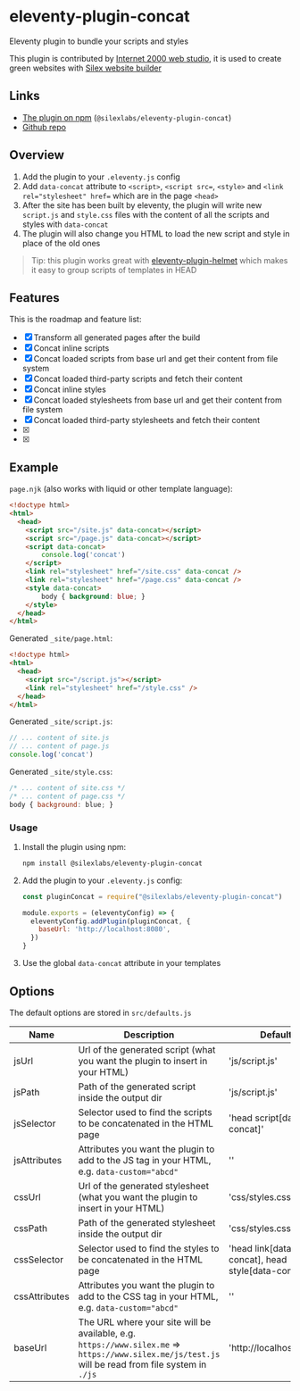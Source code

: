 # eleventy-plugin-concat

Eleventy plugin to bundle your scripts and styles

This plugin is contributed by [Internet 2000 web studio](https://internet2000.net/), it is used to create green websites with [Silex website builder](https://www.silex.me/)

## Links

* [The plugin on npm](https://www.npmjs.com/package/@silexlabs/eleventy-plugin-concat) (`@silexlabs/eleventy-plugin-concat`)
* [Github repo](https://github.com/silexlabs/eleventy-plugin-concat)

## Overview

1. Add the plugin to your `.eleventy.js` config
1. Add `data-concat` attribute to `<script>`, `<script src=`, `<style>` and `<link rel="stylesheet" href=` which are in the page `<head>`
1. After the site has been built by eleventy, the plugin will write new `script.js` and `style.css` files with the content of all the scripts and styles with `data-concat`
1. The plugin will also change you HTML to load the new script and style in place of the old ones

> Tip: this plugin works great with [eleventy-plugin-helmet](https://www.npmjs.com/package/eleventy-plugin-helmet) which makes it easy to group scripts of templates in HEAD

## Features

This is the roadmap and feature list:

* [x] Transform all generated pages after the build
* [x] Concat inline scripts
* [x] Concat loaded scripts from base url and get their content from file system
* [x] Concat loaded third-party scripts and fetch their content
* [x] Concat inline styles
* [x] Concat loaded stylesheets from base url and get their content from file system
* [x] Concat loaded third-party stylesheets and fetch their content
* [x] 
* [x] 

## Example

`page.njk` (also works with liquid or other template language):
```html
<!doctype html>
<html>
  <head>
    <script src="/site.js" data-concat></script>
    <script src="/page.js" data-concat></script>
    <script data-concat>
        console.log('concat')
    </script>
    <link rel="stylesheet" href="/site.css" data-concat />
    <link rel="stylesheet" href="/page.css" data-concat />
    <style data-concat>
        body { background: blue; }
    </style>
  </head>
</html>
```

Generated `_site/page.html`:
```html
<!doctype html>
<html>
  <head>
    <script src="/script.js"></script>
    <link rel="stylesheet" href="/style.css" />
  </head>
</html>
```

Generated `_site/script.js`:
```js
// ... content of site.js
// ... content of page.js
console.log('concat')
```

Generated `_site/style.css`:
```js
/* ... content of site.css */
/* ... content of page.css */
body { background: blue; }
```
### Usage

1. Install the plugin using npm:

   ```sh
   npm install @silexlabs/eleventy-plugin-concat
   ```

2. Add the plugin to your `.eleventy.js` config:

   ```js
   const pluginConcat = require("@silexlabs/eleventy-plugin-concat")

   module.exports = (eleventyConfig) => {
     eleventyConfig.addPlugin(pluginConcat, {
       baseUrl: 'http://localhost:8080',
     })
   }
   ```
3. Use the global `data-concat` attribute in your templates

## Options

The default options are stored in `src/defaults.js`

| Name | Description | Default |
| -- | -- | -- |
| jsUrl | Url of the generated script (what you want the plugin to insert in your HTML) | 'js/script.js' |
| jsPath | Path of the generated script inside the output dir | 'js/script.js' |
| jsSelector | Selector used to find the scripts to be concatenated in the HTML page | 'head script[data-concat]' |
| jsAttributes | Attributes you want the plugin to add to the JS tag in your HTML, e.g. `data-custom="abcd"` | '' |
| cssUrl | Url of the generated stylesheet (what you want the plugin to insert in your HTML) | 'css/styles.css' |
| cssPath | Path of the generated stylesheet inside the output dir | 'css/styles.css' |
| cssSelector | Selector used to find the styles to be concatenated in the HTML page | 'head link[data-concat], head style[data-concat]' |
| cssAttributes | Attributes you want the plugin to add to the CSS tag in your HTML, e.g. `data-custom="abcd"` | '' |
| baseUrl | The URL where your site will be available, e.g. `https://www.silex.me` => `https://www.silex.me/js/test.js` will be read from file system in `./js` | 'http://localhost:8080' |

